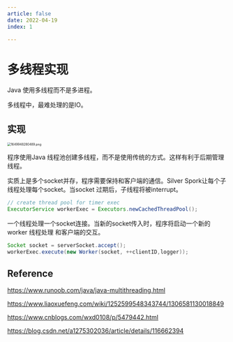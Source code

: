 ```yaml
---
article: false
date: 2022-04-19
index: 1

---
```


# 多线程实现

Java 使用多线程而不是多进程。

多线程中，最难处理的是IO。

## 实现

<img src="https://pic.hanjiaming.com.cn/2022/04/14/096e7cecca441.png" alt="1649948280489.png" style="zoom:50%;" />

程序使用Java 线程池创建多线程，而不是使用传统的方式。这样有利于后期管理线程。

实质上是多个socket并存，程序需要保持和客户端的通信。Silver Spork让每个子线程处理每个socket。当socket 过期后，子线程将被interrupt。

```java
// create thread pool for timer exec
ExecutorService workerExec = Executors.newCachedThreadPool();
```

一个线程处理一个socket连接。当新的socket传入时，程序将启动一个新的worker 线程处理 和客户端的交互。

```java
Socket socket = serverSocket.accept(); 
workerExec.execute(new Worker(socket, ++clientID,logger));
```

## Reference

https://www.runoob.com/java/java-multithreading.html

https://www.liaoxuefeng.com/wiki/1252599548343744/1306581130018849

https://www.cnblogs.com/wxd0108/p/5479442.html

https://blog.csdn.net/a1275302036/article/details/116662394
